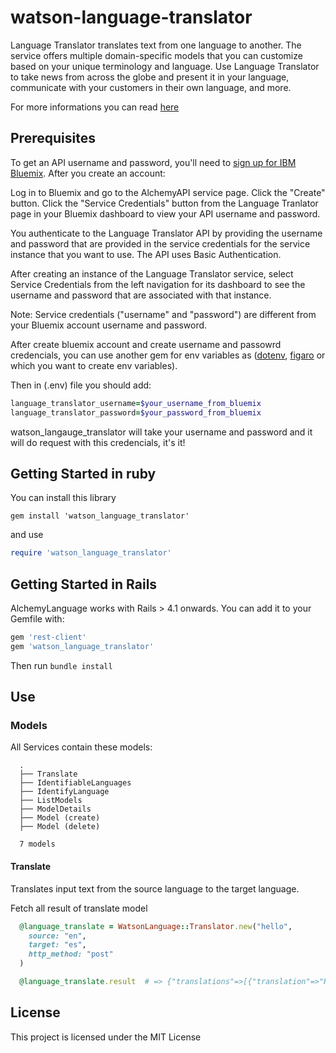# watson-language-translator

Language Translator translates text from one language to another. The service offers multiple domain-specific models that you can customize based on your unique terminology and language. Use Language Translator to take news from across the globe and present it in your language, communicate with your customers in their own language, and more.

For more informations you can read [here](https://www.ibm.com/watson/developercloud/doc/language-translator/index.html)

## Prerequisites

To get an API username and password, you'll need to [sign up for IBM Bluemix](https://console.ng.bluemix.net/registration/). After you create an account:

Log in to Bluemix and go to the AlchemyAPI service page.
Click the "Create" button.
Click the "Service Credentials" button from the Language Tranlator page in your Bluemix dashboard to view your API username and password.

You authenticate to the Language Translator API by providing the username and password that are provided in the service credentials for the service instance that you want to use. The API uses Basic Authentication.

After creating an instance of the Language Translator service, select Service Credentials from the left navigation for its dashboard to see the username and password that are associated with that instance.

Note: Service credentials ("username" and "password") are different from your Bluemix account username and password.

After create bluemix account and create username and passowrd credencials, you can use another gem for env variables as ([dotenv](https://github.com/bkeepers/dotenv), [figaro](https://github.com/laserlemon/figaro) or which you want to create env variables).

Then in (.env) file you should add:

```ruby
language_translator_username=$your_username_from_bluemix
language_translator_password=$your_password_from_bluemix
```

watson_langauge_translator will take your username and password and it will do request with this credencials, it's it!

## Getting Started in ruby
You can install this library

`gem install 'watson_language_translator'`

and use

```ruby
require 'watson_language_translator'
```

## Getting Started in Rails
AlchemyLanguage works with Rails > 4.1 onwards. You can add it to your Gemfile with:

```ruby
gem 'rest-client'
gem 'watson_language_translator'
```

Then run `bundle install`

## Use

### Models 
  
  All Services contain these models:

  ```
    .
    ├── Translate
    ├── IdentifiableLanguages
    ├── IdentifyLanguage
    ├── ListModels
    ├── ModelDetails
    ├── Model (create)
    ├── Model (delete)
  
    7 models
  ```

#### Translate

Translates input text from the source language to the target language.

Fetch all result of translate model

  ```ruby
    @language_translate = WatsonLanguage::Translator.new("hello",
      source: "en",
      target: "es",
      http_method: "post"
    )
  
    @language_translate.result  # => {"translations"=>[{"translation"=>"Hola"}], "word_count"=>1, "character_count"=>5}
 ```
 
## License

This project is licensed under the MIT License
